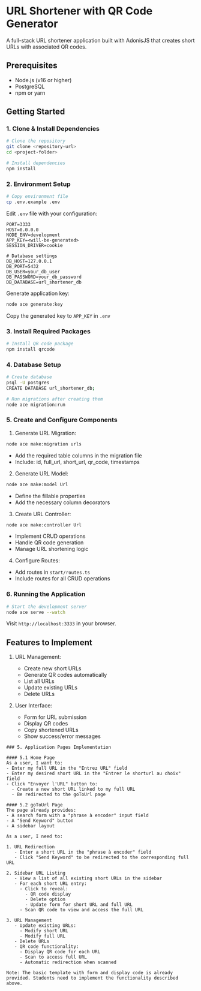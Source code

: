 # URL Shortener with QR Code Generator

A full-stack URL shortener application built with AdonisJS that creates short URLs with associated QR codes.

## Prerequisites

- Node.js (v16 or higher)
- PostgreSQL
- npm or yarn

## Getting Started

### 1. Clone & Install Dependencies

```bash
# Clone the repository
git clone <repository-url>
cd <project-folder>

# Install dependencies
npm install
```

### 2. Environment Setup

```bash
# Copy environment file
cp .env.example .env
```

Edit `.env` file with your configuration:

```env
PORT=3333
HOST=0.0.0.0
NODE_ENV=development
APP_KEY=<will-be-generated>
SESSION_DRIVER=cookie

# Database settings
DB_HOST=127.0.0.1
DB_PORT=5432
DB_USER=your_db_user
DB_PASSWORD=your_db_password
DB_DATABASE=url_shortener_db
```

Generate application key:

```bash
node ace generate:key
```

Copy the generated key to `APP_KEY` in `.env`

### 3. Install Required Packages

```bash
# Install QR code package
npm install qrcode
```

### 4. Database Setup

```bash
# Create database
psql -U postgres
CREATE DATABASE url_shortener_db;

# Run migrations after creating them
node ace migration:run
```

### 5. Create and Configure Components

1. Generate URL Migration:
```bash
node ace make:migration urls
```
- Add the required table columns in the migration file
- Include: id, full_url, short_url, qr_code, timestamps

2. Generate URL Model:
```bash
node ace make:model Url
```
- Define the fillable properties
- Add the necessary column decorators

3. Create URL Controller:
```bash
node ace make:controller Url
```
- Implement CRUD operations
- Handle QR code generation
- Manage URL shortening logic

4. Configure Routes:
- Add routes in `start/routes.ts`
- Include routes for all CRUD operations

### 6. Running the Application

```bash
# Start the development server
node ace serve --watch
```

Visit `http://localhost:3333` in your browser.

## Features to Implement

1. URL Management:
   - Create new short URLs
   - Generate QR codes automatically
   - List all URLs
   - Update existing URLs
   - Delete URLs

2. User Interface:
   - Form for URL submission
   - Display QR codes
   - Copy shortened URLs
   - Show success/error messages


```
### 5. Application Pages Implementation

#### 5.1 Home Page
As a user, I want to:
- Enter my full URL in the "Entrez URL" field
- Enter my desired short URL in the "Entrer le shorturl au choix" field
- Click "Envoyer l'URL" button to:
  - Create a new short URL linked to my full URL
  - Be redirected to the goToUrl page

#### 5.2 goToUrl Page
The page already provides:
- A search form with a "phrase à encoder" input field
- A "Send Keyword" button
- A sidebar layout

As a user, I need to:

1. URL Redirection
   - Enter a short URL in the "phrase à encoder" field
   - Click "Send Keyword" to be redirected to the corresponding full URL

2. Sidebar URL Listing
   - View a list of all existing short URLs in the sidebar
   - For each short URL entry:
     - Click to reveal:
       - QR code display
       - Delete option
       - Update form for short URL and full URL
     - Scan QR code to view and access the full URL

3. URL Management
   - Update existing URLs:
     - Modify short URL
     - Modify full URL
   - Delete URLs
   - QR code functionality:
     - Display QR code for each URL
     - Scan to access full URL
     - Automatic redirection when scanned

Note: The basic template with form and display code is already provided. Students need to implement the functionality described above.
